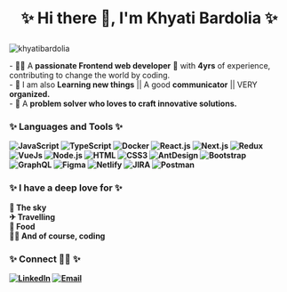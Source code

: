 # <p align="center">✨ Hi there 👋, I'm Khyati Bardolia ✨</p>
                                          
<p align="left"> <img src="https://komarev.com/ghpvc/?username=khyatibardolia&label=Profile%20views&color=0e75b6&style=flat" alt="khyatibardolia" /> </p>
- 👨‍💻 A <b>passionate Frontend web developer</b> 🎯 with <b>4yrs</b> of experience, contributing to change the world by coding.<br/>
- 📝 I am also <b>Learning new things</b> || A good <b>communicator</b> || VERY <b>organized.</b><br/>
- 🌱 A <b>problem solver who loves to craft <b>innovative solutions</b>.


### ✨ Languages and Tools ✨
![JavaScript](https://img.shields.io/badge/JavaScript-F7DF1E?style=flat&logo=javascript&logoColor=black)
![TypeScript](https://img.shields.io/badge/TypeScript-007ACC?style=flat&logo=typescript&logoColor=white)
![Docker](https://img.shields.io/badge/Docker-0CC1F3?style=flat&logo=docker&logoColor=white)
![React.js](https://img.shields.io/badge/React.js-0081CB?style=flat&logo=react&logoColor=61DAFB)
![Next.js](https://img.shields.io/badge/Next.js-f7f7f7?style=flastic&logo=Next.js&logoColor=000000)
![Redux](https://img.shields.io/badge/Redux-black?style=flastic&logo=Redux&logoColor=764ABC)
![VueJs](https://img.shields.io/badge/Vue.js-35495E?style=flat&logo=vuedotjs&logoColor=4FC08D)
![Node.js](https://img.shields.io/badge/Node.js-43853D?style=flat&logo=node.js&logoColor=white)
![HTML](https://img.shields.io/badge/HTML5-E34F26?style=flat&logo=html5&logoColor=white)
![CSS3](https://img.shields.io/badge/CSS3-1572B6?style=flat&logo=css3&logoColor=white)
![AntDesign](https://img.shields.io/badge/AntDesign-f7f7f7?style=flastic&logo=AntDesign&logoColor=0170FE)
![Bootstrap](https://img.shields.io/badge/Bootstrap-563D7C?style=flat&logo=bootstrap&logoColor=white)
![GraphQL](https://img.shields.io/badge/GraphQL-F7F7F7?style=flat&logo=graphql&logoColor=49A248)
![Figma](https://img.shields.io/badge/Figma-f7f7f7?style=flastic&logo=Figma&logoColor=F24E1E)
![Netlify](https://img.shields.io/badge/Netlify-00C7B7?style=flat&logo=netlify&logoColor=white)
![JIRA](https://img.shields.io/badge/JIRA-000000?style=flat&logo=jira&logoColor=D9224D)
![Postman](https://img.shields.io/badge/Postman-f7f7f7?style=flastic&logo=Postman&logoColor=FF6C37)

### ✨ I have a deep love for ✨
<div>
🌃  The sky
</div>
<div>
✈ Travelling
</div>
<div>
🍱 Food
</div>
<div>
👩‍💻  And of course, coding
</div>


### ✨ Connect 🤝🏻 ✨
<a href="https://www.linkedin.com/in/khyati-bardolia/"><img alt="LinkedIn" src="https://img.shields.io/badge/LinkedIn-Khyati%20Bardolia-blue?style=flat&logo=linkedin"></a>
<a href="mailto:khyati.bardolia@gmail.com"><img alt="Email" src="https://img.shields.io/badge/Email-khyati.bardolia@gmail.com-blue?style=flat&logo=gmail"></a>
